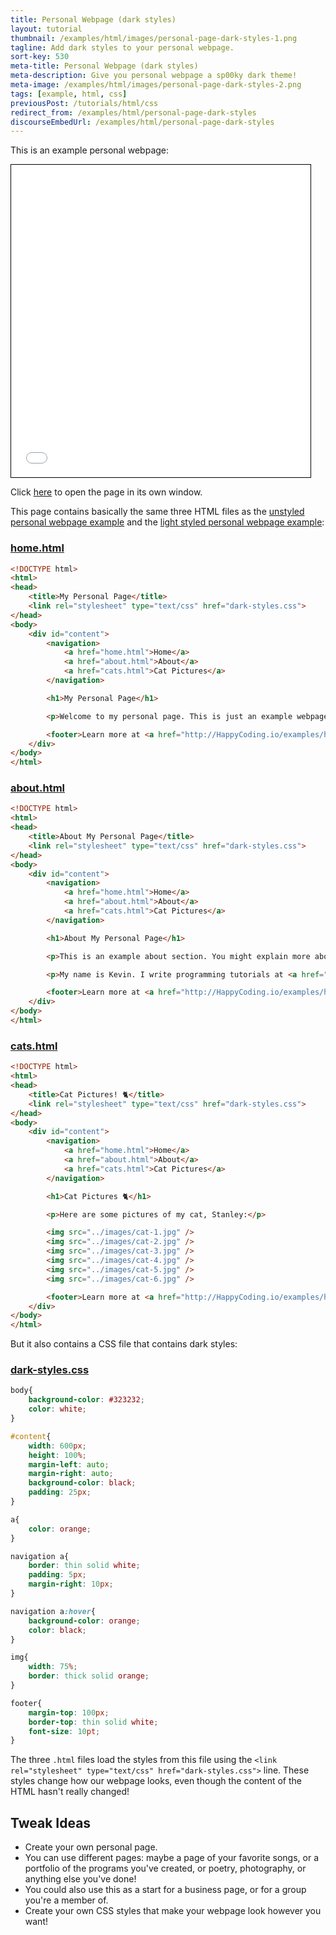 ```yaml
---
title: Personal Webpage (dark styles)
layout: tutorial
thumbnail: /examples/html/images/personal-page-dark-styles-1.png
tagline: Add dark styles to your personal webpage.
sort-key: 530
meta-title: Personal Webpage (dark styles)
meta-description: Give you personal webpage a sp00ky dark theme!
meta-image: /examples/html/images/personal-page-dark-styles-2.png
tags: [example, html, css]
previousPost: /tutorials/html/css
redirect_from: /examples/html/personal-page-dark-styles
discourseEmbedUrl: /examples/html/personal-page-dark-styles
---
```


This is an example personal webpage:

<iframe src="/examples/html/files/personal-page-dark-styles/home.html" width="95%" height="500px" style="border: thin solid black;"></iframe>

Click [here](/examples/html/files/personal-page-dark-styles/home.html) to open the page in its own window.

This page contains basically the same three HTML files as the [unstyled personal webpage example](/examples/html/personal-webpage-unstyled) and the [light styled personal webpage example](/examples/html/personal-webpage-light-styles):

### [home.html](/examples/html/files/personal-page-dark-styles/home.html)

```html
<!DOCTYPE html>
<html>
<head>
	<title>My Personal Page</title>
	<link rel="stylesheet" type="text/css" href="dark-styles.css">
</head>
<body>
	<div id="content">
		<navigation>
			<a href="home.html">Home</a>
			<a href="about.html">About</a>
			<a href="cats.html">Cat Pictures</a>
		</navigation>

		<h1>My Personal Page</h1>

		<p>Welcome to my personal page. This is just an example webpage. It uses some simple CSS to give it a sp00ky dark theme!</p>

		<footer>Learn more at <a href="http://HappyCoding.io/examples/html/personal-page-dark-styles">HappyCoding.io</a>!</footer>
	</div>
</body>
</html>
```

### [about.html](/examples/html/files/personal-page-dark-styles/about.html)

```html
<!DOCTYPE html>
<html>
<head>
	<title>About My Personal Page</title>
	<link rel="stylesheet" type="text/css" href="dark-styles.css">
</head>
<body>
	<div id="content">
		<navigation>
			<a href="home.html">Home</a>
			<a href="about.html">About</a>
			<a href="cats.html">Cat Pictures</a>
		</navigation>

		<h1>About My Personal Page</h1>

		<p>This is an example about section. You might explain more about yourself, or the webpage, or give links to other resources.</p>

		<p>My name is Kevin. I write programming tutorials at <a href="http://HappyCoding.io">HappyCoding.io</a>, and I have a cat named Stanley. My favorite color is black, but if that doesn't count then I'll choose green. I also like comic books and playing bikes.</p>

		<footer>Learn more at <a href="http://HappyCoding.io/examples/html/personal-page-dark-styles">HappyCoding.io</a>!</footer>
	</div>
</body>
</html>
```

### [cats.html](/examples/html/files/personal-page-dark-styles/cats.html)

```html
<!DOCTYPE html>
<html>
<head>
	<title>Cat Pictures! 🐈</title>
	<link rel="stylesheet" type="text/css" href="dark-styles.css">
</head>
<body>
	<div id="content">
		<navigation>
			<a href="home.html">Home</a>
			<a href="about.html">About</a>
			<a href="cats.html">Cat Pictures</a>
		</navigation>

		<h1>Cat Pictures 🐈</h1>

		<p>Here are some pictures of my cat, Stanley:</p>

		<img src="../images/cat-1.jpg" />
		<img src="../images/cat-2.jpg" />
		<img src="../images/cat-3.jpg" />
		<img src="../images/cat-4.jpg" />
		<img src="../images/cat-5.jpg" />
		<img src="../images/cat-6.jpg" />

		<footer>Learn more at <a href="http://HappyCoding.io/examples/html/personal-page-dark-styles">HappyCoding.io</a>!</footer>
	</div>
</body>
</html>
```

But it also contains a CSS file that contains dark styles:

### [dark-styles.css](/examples/html/files/personal-page-dark-styles/dark-styles.css)

```css
body{
	background-color: #323232;
	color: white;
}

#content{
	width: 600px;
	height: 100%;
	margin-left: auto;
	margin-right: auto;
	background-color: black;
	padding: 25px;
}

a{
	color: orange;
}

navigation a{
	border: thin solid white;
	padding: 5px;
	margin-right: 10px;
}

navigation a:hover{
	background-color: orange;
	color: black;
}

img{
	width: 75%;
	border: thick solid orange;
}

footer{
	margin-top: 100px;
	border-top: thin solid white;
	font-size: 10pt;
}
```

The three `.html` files load the styles from this file using the `<link rel="stylesheet" type="text/css" href="dark-styles.css">` line. These styles change how our webpage looks, even though the content of the HTML hasn't really changed!


## Tweak Ideas

- Create your own personal page.
- You can use different pages: maybe a page of your favorite songs, or a portfolio of the programs you've created, or poetry, photography, or anything else you've done!
- You could also use this as a start for a business page, or for a group you're a member of.
- Create your own CSS styles that make your webpage look however you want!
